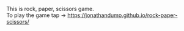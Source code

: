 This is rock, paper, scissors game.  
To play the game tap -> https://jonathandump.github.io/rock-paper-scissors/
